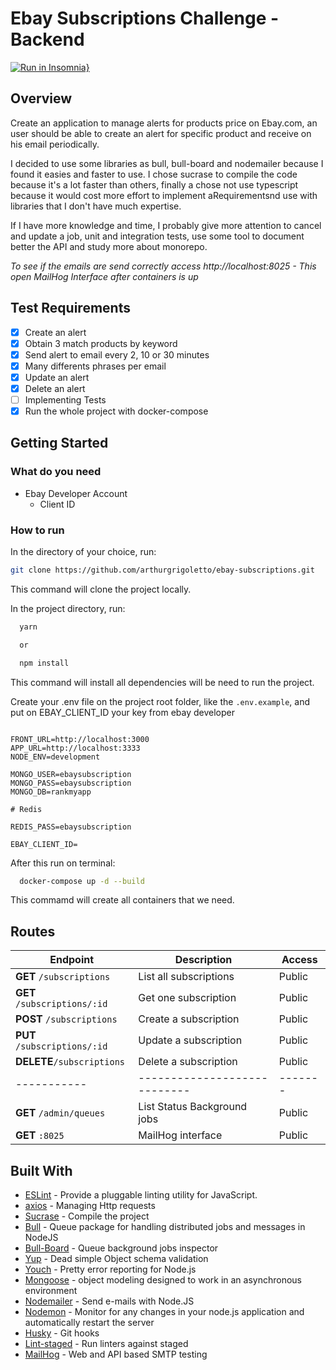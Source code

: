 # Ebay Subscriptions Challenge - Backend

[![Run in Insomnia}](https://insomnia.rest/images/run.svg)](https://insomnia.rest/run/?label=Ebay-Subscription&uri=https%3A%2F%2Fraw.githubusercontent.com%2Farthurgrigoletto%2Febay-subscriptions%2Fmaster%2Finsominia.json)

## Overview
Create an application to manage alerts for products price on Ebay.com, an user should be able to create an alert for specific product and receive on his email periodically.

I decided to use some libraries as bull, bull-board and nodemailer because I found it easies and faster to use. I chose sucrase to compile the code because it's a lot faster than others, finally a chose not use typescript because it would cost more effort to implement aRequirementsnd use with libraries that I don't have much expertise.

If I have more knowledge and time, I probably give more attention to cancel and update a job, unit and integration tests, use some tool to document better the API and study more about monorepo.

*To see if the emails are send correctly access http://localhost:8025 - This open MailHog Interface after containers is up*

## Test Requirements

- [x] Create an alert
- [x] Obtain 3 match products by keyword
- [x] Send alert to email every 2, 10 or 30 minutes
- [x] Many differents phrases per email
- [x] Update an alert
- [x] Delete an alert
- [ ] Implementing Tests
- [x] Run the whole project with docker-compose

## Getting Started

### What do you need

- Ebay Developer Account
  - Client ID

### How to run

In the directory of your choice, run:

```bash
git clone https://github.com/arthurgrigoletto/ebay-subscriptions.git
```

This command will clone the project locally.

In the project directory, run:

```bash
  yarn

  or

  npm install
```

This command will install all dependencies will be need to run the project.

Create your .env file on the project root folder, like the `.env.example`, and put on EBAY_CLIENT_ID your key from ebay developer

```env

FRONT_URL=http://localhost:3000
APP_URL=http://localhost:3333
NODE_ENV=development

MONGO_USER=ebaysubscription
MONGO_PASS=ebaysubscription
MONGO_DB=rankmyapp

# Redis

REDIS_PASS=ebaysubscription

EBAY_CLIENT_ID=
```

After this run on terminal:

```bash
  docker-compose up -d --build
```

This commamd will create all containers that we need.

## Routes
| Endpoint    | Description                  | Access  |
| ----------- | ---------------------------- | ------- |
| **GET** `/subscriptions`         | List all subscriptions | Public |
| **GET** `/subscriptions/:id`      | Get one subscription           | Public |
| **POST** `/subscriptions`      | Create a subscription          | Public |
| **PUT** `/subscriptions/:id` | Update a subscription             | Public |
| **DELETE**`/subscriptions`    | Delete a subscription                  | Public  |
| ----------- | ---------------------------- | ------- |
| **GET** `/admin/queues`         | List Status Background jobs | Public |
| **GET** `:8025`      |  MailHog interface          | Public |                  | Public  |

## Built With

- [ESLint](https://eslint.org/) - Provide a pluggable linting utility for JavaScript.
- [axios](https://github.com/axios/axios) - Managing Http requests
- [Sucrase](https://github.com/alangpierce/sucrase#readme) - Compile the project
- [Bull](https://github.com/OptimalBits/bull) - Queue package for handling distributed jobs and messages in NodeJS
- [Bull-Board](https://github.com/vcapretz/bull-board) - Queue background jobs inspector
- [Yup](https://github.com/jquense/yup) - Dead simple Object schema validation
- [Youch](https://github.com/poppinss/youch) - Pretty error reporting for Node.js
- [Mongoose](https://github.com/Automattic/mongoose) - object modeling designed to work in an asynchronous environment
- [Nodemailer](https://github.com/nodemailer/nodemailer) - Send e-mails with Node.JS
- [Nodemon](https://github.com/remy/nodemon) - Monitor for any changes in your node.js application and automatically restart the server
- [Husky](https://github.com/typicode/husky) - Git hooks
- [Lint-staged](https://github.com/okonet/lint-staged#readme) - Run linters against staged
- [MailHog](https://github.com/mailhog/MailHog) - Web and API based SMTP testing

